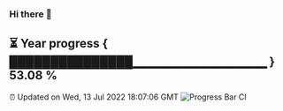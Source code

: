 ### Hi there 👋
⏳ Year progress { ███████████████▁▁▁▁▁▁▁▁▁▁▁▁▁▁▁ } 53.08 %
---
⏰ Updated on Wed, 13 Jul 2022 18:07:06 GMT
![Progress Bar CI](https://github.com/Moyi321/Moyi321/workflows/Progress%20Bar%20CI/badge.svg)
